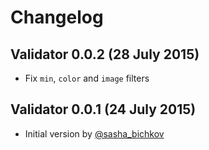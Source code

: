 # Changelog

## Validator 0.0.2 (28 July 2015)

* Fix `min`, `color` and `image` filters

## Validator 0.0.1 (24 July 2015)

* Initial version by [@sasha_bichkov](https://twitter.com/sasha_bichkov)
